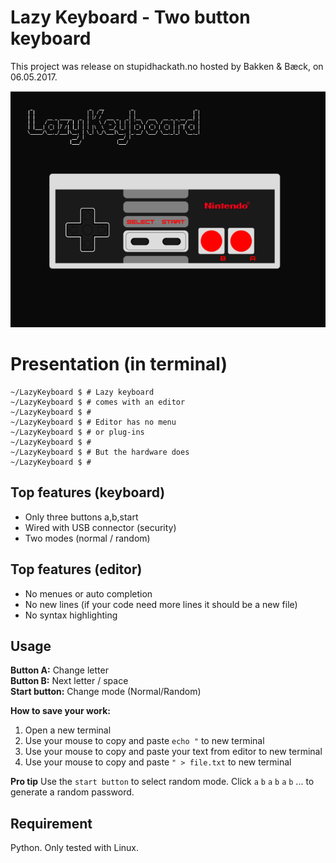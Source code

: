 # Lazy Keyboard - Two button keyboard

This project was release on stupidhackath.no hosted by Bakken & Bæck, on 06.05.2017.


![Product image](/lazykeyboard.png "Lazy keyboard")

# Presentation (in terminal)

```
~/LazyKeyboard $ # Lazy keyboard
~/LazyKeyboard $ # comes with an editor
~/LazyKeyboard $ #
~/LazyKeyboard $ # Editor has no menu
~/LazyKeyboard $ # or plug-ins
~/LazyKeyboard $ #
~/LazyKeyboard $ # But the hardware does
~/LazyKeyboard $ #
```

## Top features (keyboard)
- Only three buttons a,b,start
- Wired with USB connector (security)
- Two modes (normal / random)

## Top features (editor)

- No menues or auto completion
- No new lines (if your code need more lines it should be a new file)
- No syntax highlighting

## Usage

**Button A:** Change letter  
**Button B:** Next letter / space  
**Start button:** Change mode (Normal/Random)  

**How to save your work:**
1) Open a new terminal  
2) Use your mouse to copy and paste `echo "` to new terminal  
3) Use your mouse to copy and paste your text from editor to new terminal  
4) Use your mouse to copy and paste `" > file.txt` to new terminal  

**Pro tip**
Use the `start button` to select random mode. Click `a` `b` `a` `b` `a` `b` ... to generate a random password.

## Requirement

Python. Only tested with Linux.



